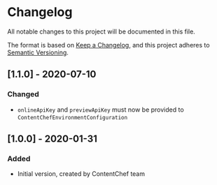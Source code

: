 # Changelog
All notable changes to this project will be documented in this file.

The format is based on [Keep a Changelog](https://keepachangelog.com/en/1.0.0/), and this project adheres to [Semantic Versioning](https://semver.org/spec/v2.0.0.html).

## [1.1.0] - 2020-07-10
### Changed
- `onlineApiKey` and `previewApiKey` must now be provided to `ContentChefEnvironmentConfiguration`

## [1.0.0] - 2020-01-31
### Added
- Initial version, created by ContentChef team
